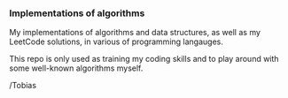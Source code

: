 ### Implementations of algorithms

My implementations of algorithms and data structures, as well as my LeetCode solutions, in various of programming langauges.

This repo is only used as training my coding skills and to play around with some well-known algorithms myself.

/Tobias
